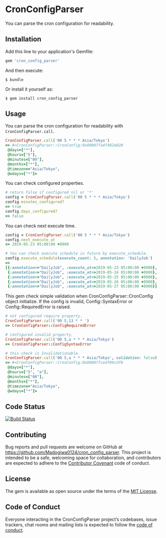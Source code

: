 # CronConfigParser
You can parse the cron configuration for readability.

## Installation

Add this line to your application's Gemfile:

```ruby
gem 'cron_config_parser'
```

And then execute:

    $ bundle

Or install it yourself as:

    $ gem install cron_config_parser

## Usage

You can parse the cron configuration for readability with `CronConfigParser.call`.

``` ruby
CronConfigParser.call('00 5 * * * Asia/Tokyo')
=> #<CronConfigParser::CronConfig:0x00007fa4f492e820
 @days=["*"],
 @hours=["5"],
 @minutes=["00"],
 @months=["*"],
 @timezone="Asia/Tokyo",
 @wdays=["*"]>
```

You can check configured properties.

``` ruby
# return false if configured nil or '*'
config = CronConfigParser.call('00 5 * * * Asia/Tokyo')
config.minutes_configured?
=> true
config.days_configured?
=> false
```

You can check next execute time.

``` ruby
config = CronConfigParser.call('00 5 * * * Asia/Tokyo')
config.next_execute_at
=> 2019-05-23 05:00:00 +0900

# You can check execute schedule in future by execute_schedule.
config.execute_schedule(execute_count: 5, annotation: 'DailyJob')
=>
[{:annotation=>"DailyJob", :execute_at=>2019-05-23 05:00:00 +0900},
 {:annotation=>"DailyJob", :execute_at=>2019-05-24 05:00:00 +0900},
 {:annotation=>"DailyJob", :execute_at=>2019-05-25 05:00:00 +0900},
 {:annotation=>"DailyJob", :execute_at=>2019-05-26 05:00:00 +0900},
 {:annotation=>"DailyJob", :execute_at=>2019-05-27 05:00:00 +0900}]
```

This gem check simple validation when CronConfigParser::CronConfig object initialize.
If the config is invalid, Config::SyntaxError or Config::RequiredError is raised.

``` ruby
# not configured require property.
CronConfigParser.call('00 5,13 * * ')
=> CronConfigParser::ConfigRequiredError

# configured invalid property.
CronConfigParser.call('00 5,a * * * Asia/Tokyo')
=> CronConfigParser::ConfigSyntaxError

# this check is Invalidationable.
CronConfigParser.call('00 5,a * * * Asia/Tokyo', validation: false)
=> #<CronConfigParser::CronConfig:0x00007fcedf09cdf0
 @days=["*"],
 @hours=["5", "a"],
 @minutes=["00"],
 @months=["*"],
 @timezone="Asia/Tokyo",
 @wdays=["*"]>
```

## Code Status

[![Build Status](https://travis-ci.com/Madogiwa0124/cron_config_parser.svg?branch=master)](https://travis-ci.com/Madogiwa0124/cron_config_parser)

## Contributing

Bug reports and pull requests are welcome on GitHub at https://github.com/Madogiwa0124/cron_config_parser. This project is intended to be a safe, welcoming space for collaboration, and contributors are expected to adhere to the [Contributor Covenant](http://contributor-covenant.org) code of conduct.

## License

The gem is available as open source under the terms of the [MIT License](https://opensource.org/licenses/MIT).

## Code of Conduct

Everyone interacting in the CronConfigParser project’s codebases, issue trackers, chat rooms and mailing lists is expected to follow the [code of conduct](https://github.com/Madogiwa0124/cron_config_parser/blob/master/CODE_OF_CONDUCT.md).
